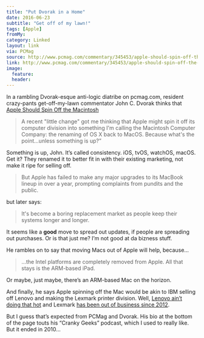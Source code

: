 ```yaml
---
title: "Put Dvorak in a Home"
date: 2016-06-23
subtitle: "Get off of my lawn!"
tags: [Apple]
fromMy: 
category: Linked
layout: link
via: PCMag
source: http://www.pcmag.com/commentary/345453/apple-should-spin-off-the-macintosh
link: http://www.pcmag.com/commentary/345453/apple-should-spin-off-the-macintosh
image:
  feature:
  header:
---
```


In a rambling Dvorak-esque anti-logic diatribe on pcmag.com, resident crazy-pants get-off-my-lawn commentator John C. Dvorak thinks that [Apple Should Spin Off the Macintosh][1]

> A recent "little change" got me thinking that Apple might spin it off its computer division into something I'm calling the Macintosh Computer Company: the renaming of OS X back to MacOS. Because what's the point...unless something is up?”

Something is up, John.  It’s called consistency.  iOS, tvOS, watchOS, macOS.  Get it?  They renamed it to better fit in with their existing marketing, not make it ripe for selling off.

>But Apple has failed to make any major upgrades to its MacBook lineup in over a year, prompting complaints from pundits and the public.

but later says:

>It's become a boring replacement market as people keep their systems longer and longer.

It seems like a **good** move to spread out updates, if people are spreading out purchases.  Or is that just me?  I’m not good at da bizness stuff.

He rambles on to say that moving Macs out of Apple will help, because…

>…the Intel platforms are completely removed from Apple. All that stays is the ARM-based iPad.

Or maybe, just maybe, there’s an ARM-based Mac on the horizon. 

And finally, he says Apple spinning off the Mac would be akin to IBM selling off Lenovo and making the Lexmark printer division. Well, [Lenovo ain’t doing that hot][2] and Lexmark [has been out of business since 2012][3].

But I guess that’s expected from PCMag and Dvorak.  His bio at the bottom of the page touts his “Cranky Geeks” podcast, which I used to really like.  But it ended in 2010…


[1]: http://www.pcmag.com/commentary/345453/apple-should-spin-off-the-macintosh
[2]: http://fortune.com/2016/05/12/lenovo-shares-plunging/
[3]: http://hothardware.com/news/lexmark-bows-out-of-printer-business-will-lay-off-1700-employees
